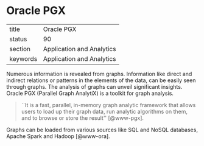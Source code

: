 # Oracle PGX


|          |                           |
| -------- | ------------------------- |
| title    | Oracle PGX                | 
| status   | 90                        |
| section  | Application and Analytics |
| keywords | Application and Analytics |



Numerous information is revealed from graphs. Information like direct
and indirect relations or patterns in the elements of the data, can be
easily seen through graphs. The analysis of graphs can unveil
significant insights. Oracle PGX (Parallel Graph AnalytiX) is a
toolkit for graph analysis.

> ``It is a fast, parallel, in-memory graph analytic framework that
> allows users to load up their graph data, run analytic algorithms on
> them, and to browse or store the result'' [@www-pgx].

Graphs can be loaded from various sources
like SQL and NoSQL databases, Apache Spark and Hadoop [@www-ora].
    
